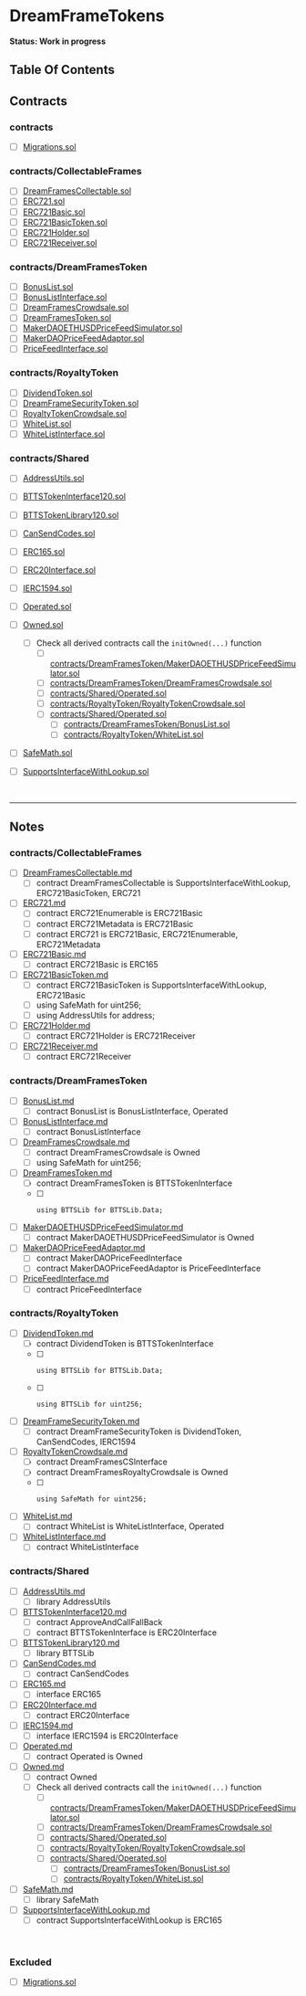 # DreamFrameTokens

**Status: Work in progress**

## Table Of Contents

## Contracts

### contracts
* [ ] [Migrations.sol](contracts/Migrations.sol)

### contracts/CollectableFrames
* [ ] [DreamFramesCollectable.sol](contracts/CollectableFrames/DreamFramesCollectable.sol)
* [ ] [ERC721.sol](contracts/CollectableFrames/ERC721.sol)
* [ ] [ERC721Basic.sol](contracts/CollectableFrames/ERC721Basic.sol)
* [ ] [ERC721BasicToken.sol](contracts/CollectableFrames/ERC721BasicToken.sol)
* [ ] [ERC721Holder.sol](contracts/CollectableFrames/ERC721Holder.sol)
* [ ] [ERC721Receiver.sol](contracts/CollectableFrames/ERC721Receiver.sol)

### contracts/DreamFramesToken
* [ ] [BonusList.sol](contracts/DreamFramesToken/BonusList.sol)
* [ ] [BonusListInterface.sol](contracts/DreamFramesToken/BonusListInterface.sol)
* [ ] [DreamFramesCrowdsale.sol](contracts/DreamFramesToken/DreamFramesCrowdsale.sol)
* [ ] [DreamFramesToken.sol](contracts/DreamFramesToken/DreamFramesToken.sol)
* [ ] [MakerDAOETHUSDPriceFeedSimulator.sol](contracts/DreamFramesToken/MakerDAOETHUSDPriceFeedSimulator.sol)
* [ ] [MakerDAOPriceFeedAdaptor.sol](contracts/DreamFramesToken/MakerDAOPriceFeedAdaptor.sol)
* [ ] [PriceFeedInterface.sol](contracts/DreamFramesToken/PriceFeedInterface.sol)

### contracts/RoyaltyToken
* [ ] [DividendToken.sol](contracts/RoyaltyToken/DividendToken.sol)
* [ ] [DreamFrameSecurityToken.sol](contracts/RoyaltyToken/DreamFrameSecurityToken.sol)
* [ ] [RoyaltyTokenCrowdsale.sol](contracts/RoyaltyToken/RoyaltyTokenCrowdsale.sol)
* [ ] [WhiteList.sol](contracts/RoyaltyToken/WhiteList.sol)
* [ ] [WhiteListInterface.sol](contracts/RoyaltyToken/WhiteListInterface.sol)

### contracts/Shared
* [ ] [AddressUtils.sol](contracts/Shared/AddressUtils.sol)
* [ ] [BTTSTokenInterface120.sol](contracts/Shared/BTTSTokenInterface120.sol)
* [ ] [BTTSTokenLibrary120.sol](contracts/Shared/BTTSTokenLibrary120.sol)
* [ ] [CanSendCodes.sol](contracts/Shared/CanSendCodes.sol)
* [ ] [ERC165.sol](contracts/Shared/ERC165.sol)
* [ ] [ERC20Interface.sol](contracts/Shared/ERC20Interface.sol)
* [ ] [IERC1594.sol](contracts/Shared/IERC1594.sol)
* [ ] [Operated.sol](contracts/Shared/Operated.sol)
* [ ] [Owned.sol](contracts/Shared/Owned.sol)
  * [ ] Check all derived contracts call the `initOwned(...)` function
    * [ ] [contracts/DreamFramesToken/MakerDAOETHUSDPriceFeedSimulator.sol](contracts/DreamFramesToken/MakerDAOETHUSDPriceFeedSimulator.sol)
    * [ ] [contracts/DreamFramesToken/DreamFramesCrowdsale.sol](contracts/DreamFramesToken/DreamFramesCrowdsale.sol)
    * [ ] [contracts/Shared/Operated.sol](contracts/Shared/Operated.sol)
    * [ ] [contracts/RoyaltyToken/RoyaltyTokenCrowdsale.sol](contracts/RoyaltyToken/RoyaltyTokenCrowdsale.sol)
    * [ ] [contracts/Shared/Operated.sol](contracts/Shared/Operated.sol)
      * [ ] [contracts/DreamFramesToken/BonusList.sol](contracts/DreamFramesToken/BonusList.sol)
      * [ ] [contracts/RoyaltyToken/WhiteList.sol](contracts/RoyaltyToken/WhiteList.sol)
* [ ] [SafeMath.sol](contracts/Shared/SafeMath.sol)
* [ ] [SupportsInterfaceWithLookup.sol](contracts/Shared/SupportsInterfaceWithLookup.sol)


<br>

<hr />

## Notes

### contracts/CollectableFrames

* [ ] [DreamFramesCollectable.md](notes/CollectableFrames/DreamFramesCollectable.md)
  * [ ] contract DreamFramesCollectable is SupportsInterfaceWithLookup, ERC721BasicToken, ERC721
* [ ] [ERC721.md](notes/CollectableFrames/ERC721.md)
  * [ ] contract ERC721Enumerable is ERC721Basic
  * [ ] contract ERC721Metadata is ERC721Basic
  * [ ] contract ERC721 is ERC721Basic, ERC721Enumerable, ERC721Metadata
* [ ] [ERC721Basic.md](notes/CollectableFrames/ERC721Basic.md)
  * [ ] contract ERC721Basic is ERC165
* [ ] [ERC721BasicToken.md](notes/CollectableFrames/ERC721BasicToken.md)
  * [ ] contract ERC721BasicToken is SupportsInterfaceWithLookup, ERC721Basic
  * [ ]   using SafeMath for uint256;
  * [ ]   using AddressUtils for address;
* [ ] [ERC721Holder.md](notes/CollectableFrames/ERC721Holder.md)
  * [ ] contract ERC721Holder is ERC721Receiver
* [ ] [ERC721Receiver.md](notes/CollectableFrames/ERC721Receiver.md)
  * [ ] contract ERC721Receiver

### contracts/DreamFramesToken
* [ ] [BonusList.md](notes/DreamFramesToken/BonusList.md)
  * [ ] contract BonusList is BonusListInterface, Operated
* [ ] [BonusListInterface.md](notes/DreamFramesToken/BonusListInterface.md)
  * [ ] contract BonusListInterface
* [ ] [DreamFramesCrowdsale.md](notes/DreamFramesToken/DreamFramesCrowdsale.md)
  * [ ] contract DreamFramesCrowdsale is Owned
  * [ ]   using SafeMath for uint256;
* [ ] [DreamFramesToken.md](notes/DreamFramesToken/DreamFramesToken.md)
  * [ ] contract DreamFramesToken is BTTSTokenInterface
  * [ ]     using BTTSLib for BTTSLib.Data;
* [ ] [MakerDAOETHUSDPriceFeedSimulator.md](notes/DreamFramesToken/MakerDAOETHUSDPriceFeedSimulator.md)
  * [ ] contract MakerDAOETHUSDPriceFeedSimulator is Owned
* [ ] [MakerDAOPriceFeedAdaptor.md](notes/DreamFramesToken/MakerDAOPriceFeedAdaptor.md)
  * [ ] contract MakerDAOPriceFeedInterface
  * [ ] contract MakerDAOPriceFeedAdaptor is PriceFeedInterface
* [ ] [PriceFeedInterface.md](notes/DreamFramesToken/PriceFeedInterface.md)
  * [ ] contract PriceFeedInterface

### contracts/RoyaltyToken
* [ ] [DividendToken.md](notes/RoyaltyToken/DividendToken.md)
  * [ ] contract DividendToken is BTTSTokenInterface
  * [ ]     using BTTSLib for BTTSLib.Data;
  * [ ]     using BTTSLib for uint256;
* [ ] [DreamFrameSecurityToken.md](notes/RoyaltyToken/DreamFrameSecurityToken.md)
  * [ ] contract DreamFrameSecurityToken is DividendToken, CanSendCodes, IERC1594
* [ ] [RoyaltyTokenCrowdsale.md](notes/RoyaltyToken/RoyaltyTokenCrowdsale.md)
  * [ ] contract DreamFramesCSInterface
  * [ ] contract DreamFramesRoyaltyCrowdsale is Owned
  * [ ]     using SafeMath for uint256;
* [ ] [WhiteList.md](notes/RoyaltyToken/WhiteList.md)
  * [ ] contract WhiteList is WhiteListInterface, Operated
* [ ] [WhiteListInterface.md](notes/RoyaltyToken/WhiteListInterface.md)
  * [ ] contract WhiteListInterface

### contracts/Shared
* [ ] [AddressUtils.md](notes/Shared/AddressUtils.md)
  * [ ] library AddressUtils
* [ ] [BTTSTokenInterface120.md](notes/Shared/BTTSTokenInterface120.md)
  * [ ] contract ApproveAndCallFallBack
  * [ ] contract BTTSTokenInterface is ERC20Interface
* [ ] [BTTSTokenLibrary120.md](notes/Shared/BTTSTokenLibrary120.md)
  * [ ] library BTTSLib
* [ ] [CanSendCodes.md](notes/Shared/CanSendCodes.md)
  * [ ] contract CanSendCodes
* [ ] [ERC165.md](notes/Shared/ERC165.md)
  * [ ] interface ERC165
* [ ] [ERC20Interface.md](notes/Shared/ERC20Interface.md)
  * [ ] contract ERC20Interface
* [ ] [IERC1594.md](notes/Shared/IERC1594.md)
  * [ ] interface IERC1594 is ERC20Interface
* [ ] [Operated.md](notes/Shared/Operated.md)
  * [ ] contract Operated is Owned
* [ ] [Owned.md](notes/Shared/Owned.md)
  * [ ] contract Owned
  * [ ] Check all derived contracts call the `initOwned(...)` function
    * [ ] [contracts/DreamFramesToken/MakerDAOETHUSDPriceFeedSimulator.sol](contracts/DreamFramesToken/MakerDAOETHUSDPriceFeedSimulator.sol)
    * [ ] [contracts/DreamFramesToken/DreamFramesCrowdsale.sol](contracts/DreamFramesToken/DreamFramesCrowdsale.sol)
    * [ ] [contracts/Shared/Operated.sol](contracts/Shared/Operated.sol)
    * [ ] [contracts/RoyaltyToken/RoyaltyTokenCrowdsale.sol](contracts/RoyaltyToken/RoyaltyTokenCrowdsale.sol)
    * [ ] [contracts/Shared/Operated.sol](contracts/Shared/Operated.sol)
      * [ ] [contracts/DreamFramesToken/BonusList.sol](contracts/DreamFramesToken/BonusList.sol)
      * [ ] [contracts/RoyaltyToken/WhiteList.sol](contracts/RoyaltyToken/WhiteList.sol)
* [ ] [SafeMath.md](notes/Shared/SafeMath.md)
  * [ ] library SafeMath
* [ ] [SupportsInterfaceWithLookup.md](notes/Shared/SupportsInterfaceWithLookup.md)
  * [ ] contract SupportsInterfaceWithLookup is ERC165

<br />

### Excluded

* [ ] [Migrations.sol](contracts/Migrations.sol)
